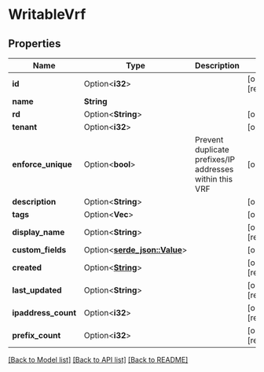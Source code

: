 # WritableVrf

## Properties

Name | Type | Description | Notes
------------ | ------------- | ------------- | -------------
**id** | Option<**i32**> |  | [optional][readonly]
**name** | **String** |  | 
**rd** | Option<**String**> |  | [optional]
**tenant** | Option<**i32**> |  | [optional]
**enforce_unique** | Option<**bool**> | Prevent duplicate prefixes/IP addresses within this VRF | [optional]
**description** | Option<**String**> |  | [optional]
**tags** | Option<**Vec<String>**> |  | [optional]
**display_name** | Option<**String**> |  | [optional][readonly]
**custom_fields** | Option<[**serde_json::Value**](.md)> |  | [optional]
**created** | Option<[**String**](string.md)> |  | [optional][readonly]
**last_updated** | Option<**String**> |  | [optional][readonly]
**ipaddress_count** | Option<**i32**> |  | [optional][readonly]
**prefix_count** | Option<**i32**> |  | [optional][readonly]

[[Back to Model list]](../README.md#documentation-for-models) [[Back to API list]](../README.md#documentation-for-api-endpoints) [[Back to README]](../README.md)


